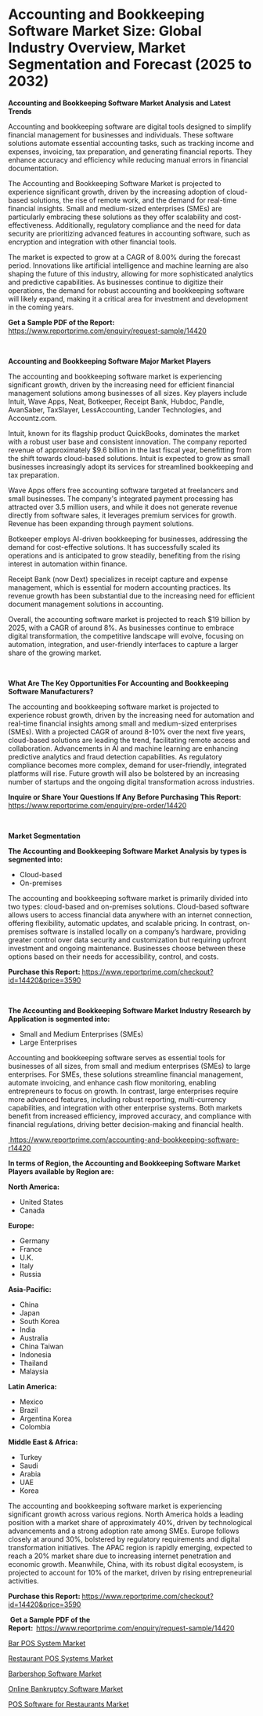 <p><h1>Accounting and Bookkeeping Software Market Size: Global Industry Overview, Market Segmentation and Forecast (2025 to 2032)</h1></p><p><strong>Accounting and Bookkeeping Software Market Analysis and Latest Trends</strong></p>
<p><p>Accounting and bookkeeping software are digital tools designed to simplify financial management for businesses and individuals. These software solutions automate essential accounting tasks, such as tracking income and expenses, invoicing, tax preparation, and generating financial reports. They enhance accuracy and efficiency while reducing manual errors in financial documentation.</p><p>The Accounting and Bookkeeping Software Market is projected to experience significant growth, driven by the increasing adoption of cloud-based solutions, the rise of remote work, and the demand for real-time financial insights. Small and medium-sized enterprises (SMEs) are particularly embracing these solutions as they offer scalability and cost-effectiveness. Additionally, regulatory compliance and the need for data security are prioritizing advanced features in accounting software, such as encryption and integration with other financial tools.</p><p>The market is expected to grow at a CAGR of 8.00% during the forecast period. Innovations like artificial intelligence and machine learning are also shaping the future of this industry, allowing for more sophisticated analytics and predictive capabilities. As businesses continue to digitize their operations, the demand for robust accounting and bookkeeping software will likely expand, making it a critical area for investment and development in the coming years.</p></p>
<p><strong>Get a Sample PDF of the Report:&nbsp;</strong> <a href="https://www.reportprime.com/enquiry/request-sample/14420?utm_campaign=1876&utm_medium=2&utm_source=Github&utm_content=ia&utm_term=20032025&utm_id=accounting-and-bookkeeping-software">https://www.reportprime.com/enquiry/request-sample/14420</a></p>
<p>&nbsp;</p>
<p><strong>Accounting and Bookkeeping Software Major Market Players</strong></p>
<p><p>The accounting and bookkeeping software market is experiencing significant growth, driven by the increasing need for efficient financial management solutions among businesses of all sizes. Key players include Intuit, Wave Apps, Neat, Botkeeper, Receipt Bank, Hubdoc, Pandle, AvanSaber, TaxSlayer, LessAccounting, Lander Technologies, and Accountz.com.</p><p>Intuit, known for its flagship product QuickBooks, dominates the market with a robust user base and consistent innovation. The company reported revenue of approximately $9.6 billion in the last fiscal year, benefitting from the shift towards cloud-based solutions. Intuit is expected to grow as small businesses increasingly adopt its services for streamlined bookkeeping and tax preparation.</p><p>Wave Apps offers free accounting software targeted at freelancers and small businesses. The company's integrated payment processing has attracted over 3.5 million users, and while it does not generate revenue directly from software sales, it leverages premium services for growth. Revenue has been expanding through payment solutions.</p><p>Botkeeper employs AI-driven bookkeeping for businesses, addressing the demand for cost-effective solutions. It has successfully scaled its operations and is anticipated to grow steadily, benefiting from the rising interest in automation within finance.</p><p>Receipt Bank (now Dext) specializes in receipt capture and expense management, which is essential for modern accounting practices. Its revenue growth has been substantial due to the increasing need for efficient document management solutions in accounting.</p><p>Overall, the accounting software market is projected to reach $19 billion by 2025, with a CAGR of around 8%. As businesses continue to embrace digital transformation, the competitive landscape will evolve, focusing on automation, integration, and user-friendly interfaces to capture a larger share of the growing market.</p></p>
<p>&nbsp;</p>
<p><strong>What Are The Key Opportunities For Accounting and Bookkeeping Software Manufacturers?</strong></p>
<p><p>The accounting and bookkeeping software market is projected to experience robust growth, driven by the increasing need for automation and real-time financial insights among small and medium-sized enterprises (SMEs). With a projected CAGR of around 8-10% over the next five years, cloud-based solutions are leading the trend, facilitating remote access and collaboration. Advancements in AI and machine learning are enhancing predictive analytics and fraud detection capabilities. As regulatory compliance becomes more complex, demand for user-friendly, integrated platforms will rise. Future growth will also be bolstered by an increasing number of startups and the ongoing digital transformation across industries.</p></p>
<p><strong>Inquire or Share Your Questions If Any Before Purchasing This Report:</strong> <a href="https://www.reportprime.com/enquiry/pre-order/14420?utm_campaign=1876&utm_medium=2&utm_source=Github&utm_content=ia&utm_term=20032025&utm_id=accounting-and-bookkeeping-software">https://www.reportprime.com/enquiry/pre-order/14420</a></p>
<p>&nbsp;</p>
<p><strong>Market Segmentation</strong></p>
<p><strong>The Accounting and Bookkeeping Software Market Analysis by types is segmented into:</strong></p>
<p><ul><li>Cloud-based</li><li>On-premises</li></ul></p>
<p><p>The accounting and bookkeeping software market is primarily divided into two types: cloud-based and on-premises solutions. Cloud-based software allows users to access financial data anywhere with an internet connection, offering flexibility, automatic updates, and scalable pricing. In contrast, on-premises software is installed locally on a company’s hardware, providing greater control over data security and customization but requiring upfront investment and ongoing maintenance. Businesses choose between these options based on their needs for accessibility, control, and costs.</p></p>
<p><strong>Purchase this Report:&nbsp;</strong><a href="https://www.reportprime.com/checkout?id=14420&price=3590&utm_campaign=1876&utm_medium=2&utm_source=Github&utm_content=ia&utm_term=20032025&utm_id=accounting-and-bookkeeping-software">https://www.reportprime.com/checkout?id=14420&price=3590</a></p>
<p>&nbsp;</p>
<p><strong>The Accounting and Bookkeeping Software Market Industry Research by Application is segmented into:</strong></p>
<p><ul><li>Small and Medium Enterprises (SMEs)</li><li>Large Enterprises</li></ul></p>
<p><p>Accounting and bookkeeping software serves as essential tools for businesses of all sizes, from small and medium enterprises (SMEs) to large enterprises. For SMEs, these solutions streamline financial management, automate invoicing, and enhance cash flow monitoring, enabling entrepreneurs to focus on growth. In contrast, large enterprises require more advanced features, including robust reporting, multi-currency capabilities, and integration with other enterprise systems. Both markets benefit from increased efficiency, improved accuracy, and compliance with financial regulations, driving better decision-making and financial health.</p></p>
<p><a href="https://www.reportprime.com/accounting-and-bookkeeping-software-r14420?utm_campaign=1876&utm_medium=2&utm_source=Github&utm_content=ia&utm_term=20032025&utm_id=accounting-and-bookkeeping-software">&nbsp;https://www.reportprime.com/accounting-and-bookkeeping-software-r14420</a></p>
<p><strong>In terms of Region, the Accounting and Bookkeeping Software Market Players available by Region are:</strong></p>
<p>
    <p> <strong> North America: </strong>
        <ul>
            <li>United States</li>
            <li>Canada</li>
        </ul>
        </p> 
    <p> <strong> Europe: </strong>
        <ul>
            <li>Germany</li>
            <li>France</li>
            <li>U.K.</li>
            <li>Italy</li>
            <li>Russia</li>
        </ul>
        </p> 
    <p> <strong> Asia-Pacific: </strong>
        <ul>
            <li>China</li>
            <li>Japan</li>
            <li>South Korea</li>
            <li>India</li>
            <li>Australia</li>
            <li>China Taiwan</li>
            <li>Indonesia</li>
            <li>Thailand</li>
            <li>Malaysia</li>
        </ul>
        </p> 
    <p> <strong> Latin America: </strong>
        <ul>
            <li>Mexico</li>
            <li>Brazil</li>
            <li>Argentina Korea</li>
            <li>Colombia</li>
        </ul>
        </p> 
    <p> <strong> Middle East & Africa: </strong>
        <ul>
            <li>Turkey</li>
            <li>Saudi</li>
            <li>Arabia</li>
            <li>UAE</li>
            <li>Korea</li>
        </ul>
    </p>
    </p>
<p><p>The accounting and bookkeeping software market is experiencing significant growth across various regions. North America holds a leading position with a market share of approximately 40%, driven by technological advancements and a strong adoption rate among SMEs. Europe follows closely at around 30%, bolstered by regulatory requirements and digital transformation initiatives. The APAC region is rapidly emerging, expected to reach a 20% market share due to increasing internet penetration and economic growth. Meanwhile, China, with its robust digital ecosystem, is projected to account for 10% of the market, driven by rising entrepreneurial activities.</p></p>
<p><strong>Purchase this Report: </strong><a href="https://www.reportprime.com/checkout?id=14420&price=3590&utm_campaign=1876&utm_medium=2&utm_source=Github&utm_content=ia&utm_term=20032025&utm_id=accounting-and-bookkeeping-software">https://www.reportprime.com/checkout?id=14420&price=3590</a></p>
<p>&nbsp;<strong>Get a Sample PDF of the Report:&nbsp;&nbsp;</strong><a href="https://www.reportprime.com/enquiry/request-sample/14420?utm_campaign=1876&utm_medium=2&utm_source=Github&utm_content=ia&utm_term=20032025&utm_id=accounting-and-bookkeeping-software">https://www.reportprime.com/enquiry/request-sample/14420</a></p>
<p><strong></strong></p>
<p><p><a href="https://github.com/latilsmickl8/Market-Research-Report-List-1/blob/main/bar-pos-system-market.md?utm_campaign=1876&utm_medium=2&utm_source=Github&utm_content=ia&utm_term=20032025&utm_id=accounting-and-bookkeeping-software">Bar POS System Market</a></p><p><a href="https://github.com/haklagjbj/Market-Research-Report-List-1/blob/main/restaurant-pos-systems-market.md?utm_campaign=1876&utm_medium=2&utm_source=Github&utm_content=ia&utm_term=20032025&utm_id=accounting-and-bookkeeping-software">Restaurant POS Systems Market</a></p><p><a href="https://github.com/habyoneub/Market-Research-Report-List-1/blob/main/barbershop-software-market.md?utm_campaign=1876&utm_medium=2&utm_source=Github&utm_content=ia&utm_term=20032025&utm_id=accounting-and-bookkeeping-software">Barbershop Software Market</a></p><p><a href="https://github.com/totrisammir/Market-Research-Report-List-1/blob/main/online-bankruptcy-software-market.md?utm_campaign=1876&utm_medium=2&utm_source=Github&utm_content=ia&utm_term=20032025&utm_id=accounting-and-bookkeeping-software">Online Bankruptcy Software Market</a></p><p><a href="https://github.com/kemauteve/Market-Research-Report-List-1/blob/main/pos-software-for-restaurants-market.md?utm_campaign=1876&utm_medium=2&utm_source=Github&utm_content=ia&utm_term=20032025&utm_id=accounting-and-bookkeeping-software">POS Software for Restaurants Market</a></p></p>